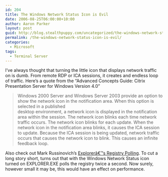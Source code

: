 ```yaml
---
id: 204
title: The Windows Network Status Icon is Evil
date: 2006-08-25T06:00:00+10:00
author: Aaron Parker
layout: post
guid: http://blog.stealthpuppy.com/uncategorized/the-windows-network-status-icon-is-evil
permalink: /the-windows-network-status-icon-is-evil/
categories:
  - Microsoft
tags:
  - Terminal Server
---
```

I&#8217;ve always thought that turning the little icon that displays network traffic on is dumb. From remote RDP or ICA sessions, it creates and endless loop of traffic. Here&#8217;s a quote from the &#8220;Advanced Concepts Guide: Citrix Presentation Server for Windows Version 4.0&#8221;

> Windows 2000 Server and Windows Server 2003 provide an option to show the network icon in the notification area. When this option is selected in a published  
> desktop environment, a network icon is displayed in the notification area within the session. The network icon blinks each time network traffic occurs. The network icon blinks for each update. When the network icon in the notification area blinks, it causes the ICA session to update. Because the ICA session is being updated, network traffic occurs that causes the network icon to blink. This causes an infinite feedback loop.

Also check out Mark Russinovich&#8217;s [Explorerâ€™s Registry Polling](http://www.sysinternals.com/blog/2005/04/explorers-registry-polling.html). To cut a long story short, turns out that with the Windows Network Status icon turned on EXPLORER.EXE polls the registry twice a second. Now surely, however small it may be, this would have an effect on performance.